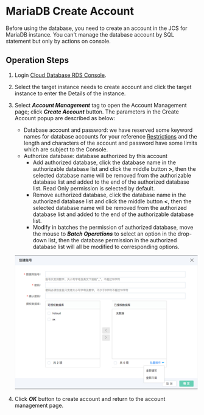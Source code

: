 # MariaDB Create Account
Before using the database, you need to create an account in the JCS for MariaDB instance. You can't manage the database account by SQL statement but only by actions on console.

## Operation Steps 
1. Login [Cloud Database RDS Console](https://rds-console.jdcloud.com/database).
2. Select the target instance needs to create account and click the target instance to enter the Details of the instance.
3. Select ***Account Management*** tag to open the Account Management page; click ***Create Account*** button. The parameters in the Create Account popup are described as below:
    * Database account and password: we have reserved some keyword names for database accounts for your reference [Restrictions](../../../Introduction/Restrictions/MariaDB-Restrictions.md) and the length and characters of the account and password have some limits which are subject to the Console.
    * Authorize database: database authorized by this account
        * Add authorized database, click the database name in the authorizable database list and click the middle button **>**, then the selected database name will be removed from the authorizable database list and added to the end of the authorized database list. Read Only permission is selected by default.
        * Remove authorized database, click the database name in the authorized database list and click the middle button **<**, then the selected database name will be removed from the authorized database list and added to the end of the authorizable database list.
        * Modify in batches the permission of authorized database, move the mouse to ***Batch Operations*** to select an option in the drop-down list, then the database permission in the authorized database list will all be modified to corresponding options.

    ![创建账号](../../../../../../image/RDS/MySQL-Create-Account.png)

4. Click ***OK*** button to create account and return to the account management page.
